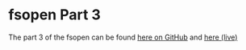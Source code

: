 # fsopen Part 3

The part 3 of the fsopen can be found [here on GitHub](https://github.com/matthiasludwig/fsopen-part3) and [here (live)](https://arcane-sands-72591.herokuapp.com/)
